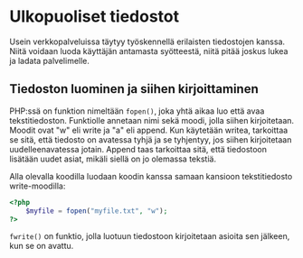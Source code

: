 # Ulkopuoliset tiedostot

Usein verkkopalveluissa täytyy työskennellä erilaisten tiedostojen kanssa. Niitä voidaan luoda käyttäjän antamasta syötteestä, niitä pitää joskus lukea ja ladata palvelimelle.

## Tiedoston luominen ja siihen kirjoittaminen

PHP:ssä on funktion nimeltään ``fopen()``, joka yhtä aikaa luo että avaa tekstitiedoston. Funktiolle annetaan nimi sekä moodi, jolla siihen kirjoitetaan. Moodit ovat "w" eli write ja "a" eli append. Kun käytetään writea, tarkoittaa se sitä, että tiedosto on avatessa tyhjä ja se tyhjentyy, jos siihen kirjoitetaan uudelleenavatessa jotain. Append taas tarkoittaa sitä, että tiedostoon lisätään uudet asiat, mikäli siellä on jo olemassa tekstiä.

Alla olevalla koodilla luodaan koodin kanssa samaan kansioon tekstitiedosto write-moodilla:

````php
<?php
    $myfile = fopen("myfile.txt", "w");
?>
````

``fwrite()`` on funktio, jolla luotuun tiedostoon kirjoitetaan asioita sen jälkeen, kun se on avattu.
